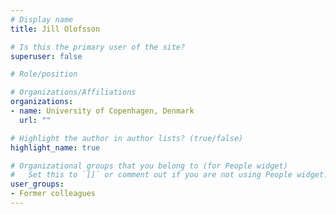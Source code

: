 ```yaml
---
# Display name
title: Jill Olofsson

# Is this the primary user of the site?
superuser: false

# Role/position

# Organizations/Affiliations
organizations:
- name: University of Copenhagen, Denmark
  url: ""

# Highlight the author in author lists? (true/false)
highlight_name: true

# Organizational groups that you belong to (for People widget)
#   Set this to `[]` or comment out if you are not using People widget.
user_groups:
- Former colleagues
---
```



